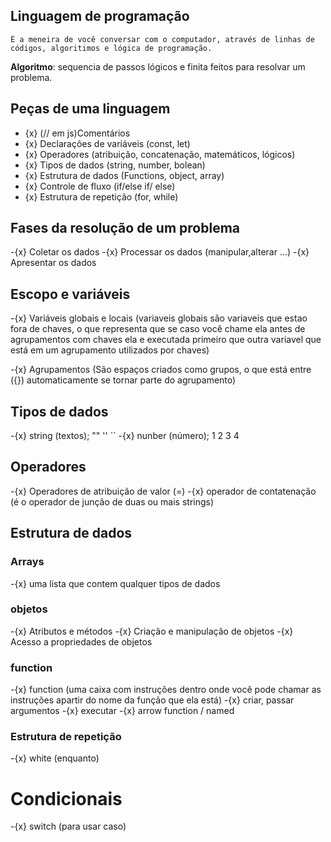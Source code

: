 ## Linguagem de programação 
    É a meneira de você conversar com o computador, através de linhas de códigos, algoritimos e lógica de programação.

**Algoritmo**: sequencia de passos lógicos e finita feitos para resolvar um problema.


## Peças de uma linguagem
- {x} (// em js)Comentários
- {x} Declarações de variáveis (const, let)
- {x} Operadores (atribuição, concatenação, matemáticos, lógicos)
- {x} Tipos de dados (string, number, bolean)
- {x} Estrutura de dados (Functions, object, array)
- {x} Controle de fluxo (if/else if/ else)
- {x} Estrutura de repetição (for, while)

## Fases da resolução de um problema 

-{x} Coletar os dados
-{x} Processar os dados (manipular,alterar ...)
-{x} Apresentar os dados

## Escopo e variáveis
-{x} Variáveis globais e locais (variaveis globais são variaveis que estao fora de chaves, o que representa que se caso você chame ela antes de agrupamentos com chaves ela e executada primeiro que outra variavel que está em um agrupamento utilizados por chaves)

-{x} Agrupamentos (São espaços criados como grupos, o que está entre ({}) automaticamente se tornar parte do agrupamento)

## Tipos de dados 

-{x} string (textos); "" '' ``
-{x} nunber (número); 1 2 3 4

## Operadores
-{x} Operadores de atribuição de valor (=)
-{x} operador de contatenação (é o operador de junção de duas ou mais strings)

## Estrutura de dados

### Arrays 
-{x} uma lista que contem qualquer tipos de dados 

### objetos

-{x} Atributos e métodos
-{x} Criação e manipulação de objetos
-{x} Acesso a propriedades de objetos

### function
-{x} function (uma caixa com instruções dentro onde você pode chamar as instruções apartir do nome da função que ela está)
-{x} criar, passar argumentos
-{x} executar
-{x} arrow function / named 

### Estrutura de repetição 
-{x} white (enquanto)

# Condicionais
-{x} switch (para usar caso)